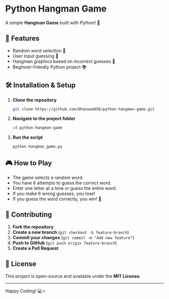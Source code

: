 # Python Hangman Game

A simple **Hangman Game** built with Python! 🐍

## 🚀 Features
- Random word selection 🎲
- User input guessing 🎯
- Hangman graphics based on incorrect guesses 🎨
- Beginner-friendly Python project 📚

## 🛠 Installation & Setup
1. **Clone the repository**
   ```bash
   git clone https://github.com/Dhanuwa856/python-hangman-game.git
   ```
2. **Navigate to the project folder**
   ```bash
   cd python-hangman-game
   ```
3. **Run the script**
   ```bash
   python hangman_game.py
   ```

## 🎮 How to Play
- The game selects a random word.
- You have 6 attempts to guess the correct word.
- Enter one letter at a time or guess the entire word.
- If you make 6 wrong guesses, you lose!
- If you guess the word correctly, you win! 🎉

## 🤝 Contributing
1. **Fork the repository**
2. **Create a new branch** (`git checkout -b feature-branch`)
3. **Commit your changes** (`git commit -m "Add new feature"`)
4. **Push to GitHub** (`git push origin feature-branch`)
5. **Create a Pull Request**

## 📜 License
This project is open-source and available under the **MIT License**.

---
Happy Coding! 💻🔥


